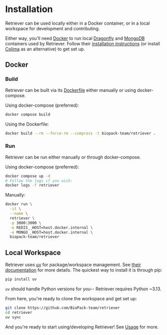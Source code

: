 # Installation

Retriever can be used locally either in a Docker container, or in a local workspace for development and contributing.

Either way, you'll need [Docker](https://www.docker.com/get-started/) to run local [Dragonfly](https://www.dragonflydb.io/docs) and [MongoDB](https://www.mongodb.com/products/self-managed/community-edition) containers used by Retriever. Follow their [installation instructions](https://docs.docker.com/desktop/) (or install [Colima](https://github.com/abiosoft/colima) as an alternative) to get set up.

## Docker

### Build

Retriever can be built via its [Dockerfile](https://github.com/BioPack-team/retriever/blob/a3049af6bd33e0dc2f45f3a5809117dcc9f3cec8/Dockerfile) either manually or using docker-compose.

Using docker-compose (preferred):

```bash
docker compose build
```

Using the Dockerfile:

```bash
docker build --rm --force-rm --compress -t biopack-team/retriever .
```

### Run

Retriever can be run either manually or through docker-compose.

Using docker-compose (preferred):

```bash
docker compose up -d
# Follow the logs if you wish:
docker logs -f retriever
```

Manually:

```bash
docker run \
  -it \
  --name \
  retriever \
  -p 3000:3000 \
  -e REDIS__HOST=host.docker.internal \
  -e MONGO__HOST=host.docker.internal \
  biopack-team/retriever
```

## Local Workspace

Retriever uses [uv](https://docs.astral.sh/uv/) for package/workspace management. See [their documentation](https://docs.astral.sh/uv/getting-started/) for more details. The quickest way to install it is through pip:

```bash
pip install uv
```

`uv` should handle Python versions for you-- Retriever requires Python ~3.13.

From here, you're ready to clone the workspace and get set up:

```bash
git clone https://github.com/BioPack-team/retriever
cd retriever
uv sync
```

And you're ready to start using/developing Retriever! See [Usage](../README.md#Usage) for more.
